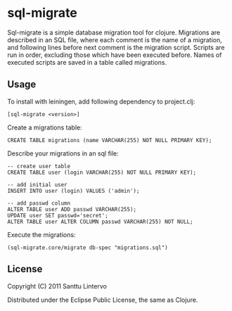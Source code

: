 # sql-migrate

Sql-migrate is a simple database migration tool for clojure. Migrations are
described in an SQL file, where each comment is the name of a migration, and 
following lines before next comment is the migration script. Scripts are run
in order, excluding those which have been executed before. Names of executed
scripts are saved in a table called migrations.

## Usage

To install with leiningen, add following dependency to project.clj:

	[sql-migrate <version>]

Create a migrations table:

	CREATE TABLE migrations (name VARCHAR(255) NOT NULL PRIMARY KEY);

Describe your migrations in an sql file:

	-- create user table
	CREATE TABLE user (login VARCHAR(255) NOT NULL PRIMARY KEY);
	
	-- add initial user
	INSERT INTO user (login) VALUES ('admin');
	
	-- add passwd column
	ALTER TABLE user ADD passwd VARCHAR(255);
	UPDATE user SET passwd='secret';
	ALTER TABLE user ALTER COLUMN passwd VARCHAR(255) NOT NULL;

Execute the migrations:

	(sql-migrate.core/migrate db-spec "migrations.sql")

## License

Copyright (C) 2011 Santtu Lintervo

Distributed under the Eclipse Public License, the same as Clojure.
